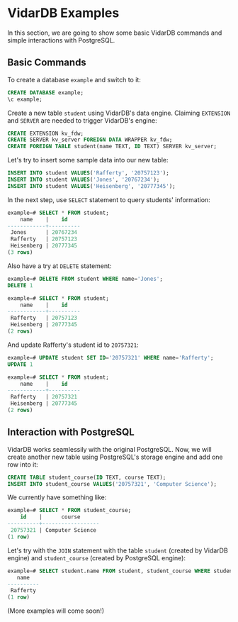 # VidarDB Examples

In this section, we are going to show some basic VidarDB commands and simple interactions with PostgreSQL.

## Basic Commands

To create a database `example` and switch to it:

```sql
CREATE DATABASE example;
\c example;
```

Create a new table `student` using VidarDB's data engine. Claiming `EXTENSION` and `SERVER` are needed to trigger VidarDB's engine:

```sql
CREATE EXTENSION kv_fdw;
CREATE SERVER kv_server FOREIGN DATA WRAPPER kv_fdw;
CREATE FOREIGN TABLE student(name TEXT, ID TEXT) SERVER kv_server;
```

Let's try to insert some sample data into our new table:

```sql
INSERT INTO student VALUES('Rafferty', '20757123');
INSERT INTO student VALUES('Jones', '20767234');
INSERT INTO student VALUES('Heisenberg', '20777345');
```

In the next step, use `SELECT` statement to query students' information:

```sql
example=# SELECT * FROM student;
    name    |    id    
------------+----------
 Jones      | 20767234
 Rafferty   | 20757123
 Heisenberg | 20777345
(3 rows)
```

Also have a try at `DELETE` statement:

```sql
example=# DELETE FROM student WHERE name='Jones';
DELETE 1

example=# SELECT * FROM student;
    name    |    id    
------------+----------
 Rafferty   | 20757123
 Heisenberg | 20777345
(2 rows)
```

And update Rafferty's student id to `20757321`:

```sql
example=# UPDATE student SET ID='20757321' WHERE name='Rafferty';
UPDATE 1

example=# SELECT * FROM student;
    name    |    id    
------------+----------
 Rafferty   | 20757321
 Heisenberg | 20777345
(2 rows)
```

## Interaction with PostgreSQL

VidarDB works seamlessily with the original PostgreSQL. Now, we will create another new table using PostgreSQL's storage engine and add one row into it:

```sql
CREATE TABLE student_course(ID TEXT, course TEXT);
INSERT INTO student_course VALUES('20757321', 'Computer Science');
```

We currently have something like:

```sql
example=# SELECT * FROM student_course;
    id    |      course      
----------+------------------
 20757321 | Computer Science
(1 row)
```

Let's try with the `JOIN` statement with the table `student` (created by VidarDB engine) and `student_course` (created by PostgreSQL engine):

```sql
example=# SELECT student.name FROM student, student_course WHERE student.id = student_course.id;
   name   
----------
 Rafferty
(1 row)
```

(More examples will come soon!)
